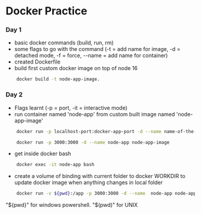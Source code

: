 # Docker Practice

### Day 1

+ basic docker commands (build, run, rm)
+ some flags to go with the command (-t = add name for image, -d = detached mode, -f = force, --name = add name for container)
+ created Dockerfile
+ build first custom docker image on top of node 16
```bash
    docker build -t node-app-image.
```


### Day 2

+ Flags learnt (-p = port, -it = interactive mode)
+ run container named 'node-app' from custom built image named 'node-app-image'  
```bash
    docker run -p localhost-port:docker-app-port -d --name name-of-the-container name-of-the-image
```
```bash
    docker run -p 3000:3000 -d --name node-app node-app-image
```
+ get inside docker bash
```bash
    docker exec -it node-app bash
```
+ create a volume of binding with current folder to docker WORKDIR to update docker image when anything changes in local folder
```bash
    docker run -v ${pwd}:/app -p 3000:3000 -d --name  node-app node-app-image
```
"${pwd}" for windows powershell.
"$(pwd)" for UNIX